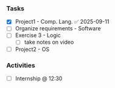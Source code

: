 ### Tasks

- [x] Project1 - Comp. Lang. ✅ 2025-09-11
- [ ] Organize requirements - Software
- [ ] Exercise 3 - Logic
	- [ ] take notes on video
- [ ] Project2 - OS 

### Activities 

- [ ] Internship @ 12:30